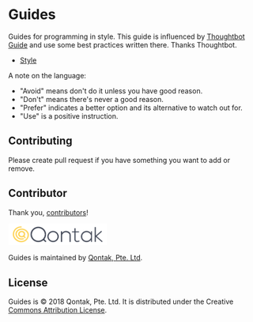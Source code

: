 # Guides

Guides for programming in style. This guide is influenced by [Thoughtbot Guide](https://github.com/thoughtbot/guides)  and use some best practices written there. Thanks Thoughtbot.

* [Style](https://github.com/qontak-dev/guides/tree/master/style)

A note on the language:

* "Avoid" means don't do it unless you have good reason.
* "Don't" means there's never a good reason.
* "Prefer" indicates a better option and its alternative to watch out for.
* "Use" is a positive instruction.


## Contributing

Please create pull request if you have something you want to add or remove.


## Contributor

Thank you, [contributors](https://github.com/qontak-dev/guides/graphs/contributors)!

<img src="https://raw.githubusercontent.com/qontak-dev/guides/master/logo_reversed.png" alt="Qontak Pte. Ltd." width="200px">

Guides is maintained by [Qontak, Pte. Ltd](https://www.qontak.com/).

## License

Guides is © 2018 Qontak, Pte. Ltd. It is distributed under the Creative [Commons Attribution License](https://creativecommons.org/licenses/by/3.0/).

